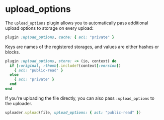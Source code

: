 # upload_options

The `upload_options` plugin allows you to automatically pass additional upload
options to storage on every upload:

```rb
plugin :upload_options, cache: { acl: "private" }
```

Keys are names of the registered storages, and values are either hashes or
blocks.

```rb
plugin :upload_options, store: -> (io, context) do
  if [:original, :thumb].include?(context[:version])
    { acl: "public-read" }
  else
    { acl: "private" }
  end
end
```

If you're uploading the file directly, you can also pass `:upload_options` to
the uploader.

```rb
uploader.upload(file, upload_options: { acl: "public-read" })
```
